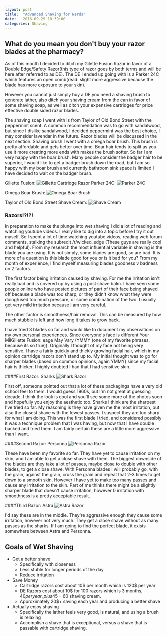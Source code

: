 ```yaml
---
layout: post
title:  "Advanced Shaving for Nerds"
date:   2016-09-29 18:39:00
categories: Shaving
---
```



## What do you mean you don't buy your razor blades at the pharmacy? 

As of this month I decided to ditch my Gilette Fusion Razor in favor of a Double Edge/Safety Razor(this type of razor goes by both terms and will be here after referred to as DE).  The DE I ended up going with is a Parker 24C which features an open comb(read: slight more aggressive because the blade has more exposure to your skin).  

However you cannot just simply buy a DE you need a shaving brush to generate lather, also ditch your shaving cream from the can in favor of some shaving soap, as well as ditch your expensive cartridges for price effective double sided razor blades.  

The shaving soap I went with is from Taylor of Old Bond Street with the peppermint scent.  A common recommendation was to go with sandalwood, but since I dislike sandalwood, I decided peppermint was the best choice, I may consider lavendar in the future. Razor blades will be discussed in the next section.  Shaving brush I went with a omega boar brush.  This brush is pretty affordable and gets better over time.  Boar hair tends to split as you use it more creating more ends with makes the brush softer.  So far I am very happy with the boar brush.  Many people consider the badger hair to be superior, I would like to get a badger brush down the road, but I am so happy with my boar brush and currently bathroom sink space is limited I have decided to wait on the badger brush.  

Gillette Fusion: 
![Gillette Cartridge Razor](/images/gillette.jpg "Gillette Razor")
Parker 24C: 
![Parker 24C](/images/parker24.jpg "Parker 24C")

Omega Boar Brush: 
![Omega Boar Brush](/images/boarbrush.jpg "Omega Boar Brush")

Taylor of Old Bond Street Shave Cream: 
![Shave Cream](/images/shavecream.jpg "Shave Cream")

### Razors!?!?! 

In preparation to make the plunge into wet shaving I did a lot of reading and watching youtube videos.  I really like to dig into a topic before I try it out myself.  So I spent a lot of time watching youtube videos, reading web forum comments, stalking the subredit /r/wicked_edge (These guys are really cool and helpful).  From my research the most influential variable in shaving is the blade you are using.  It is not simply, some blades are good, so are bad.  It is more of a question is this blade good for you or is it bad for you?  From my month of experience, I find myself measuring blades goodness v badness on 2 factors.  

The first factor being irritation caused by shaving.  For me the irritation isn't really bad and is covered up by using a post shave balm.  I have seen some people online who have posted pictures of part of their face being shaved off because a blade was too sharp, or they didn't know what they were doing/used too much pressure, or some combination of the two.  I usually get very mild irritation because I am very careful. 

The other factor is smoothness/hair removal.  This can be measured by how much stubble is left and how long it takes to grow back.  

I have tried 3 blades so far and would like to document my observations on my own personal experiences.  Since everyone's face is different Your MilGillette Fusion: eage May Vary (YMMY (one of my favorite phrases, because its so true)).  Originally I thought of my face not being very sensitive.  I have a fairly quickly and thickly growing facial hair, which in my opinion cartridge razors don't stand up to.  My initial thought was to go for sharper blades (based on common opinions, again YMMY) since my facial hair is thicker, I highly doubted I had that I had sensitive skin. 

####First Razor: Sharks 
![Shark Razor](/images/sharks.jpg "Shark Razor")

First off, someone pointed out that a lot of these packagings have a very old school feel to them.  I would guess 1960s, but I'm not great at guessing decade.  I think the look is cool and you'll see some more of the photos soon and hopefully you enjoy the aesthetic too.  Sharks I think are the sharpest I've tried so far.  My reasoning is they have given me the most irritation, but also the closest shave with the fewest passes.  I suspect they are too sharp for what I am doing.  This was the first blade I tried, and considered possibly it was a technique problem that I was having, but now that I have double backed and tried them.  I am fairly certain these are a little more aggressive than I want.  

####Second Razor: Personna 
![Personna Razor](/images/personna.jpg "Personna Razor")


These have been my favorite so far.  They have yet to cause irritation on my skin, and I am able to get a close shave with them.  The biggest downside of the blades are they take a lot of passes, maybe close to double with other blades, to get a close shave.  With Personna blades I will probably go, with the grain, against the grain, cross the grain and repeat that 2-3 times to get down to a smooth skin.  However I have yet to make too many passes and cause any irritation to the skin.  Part of me thinks there might be a slightly sharper blade that doesn't cause irritation, however 0 irritation with smoothness is a pretty acceptable result. 

####Third Razor: Astra
![Astra Razor](/images/astra.jpg "Shark Razor")

I'd say these are in the middle.  They're aggressive enough they cause some irritation, however not very much.  They get a close shave without as many passes as the sharks.  If I am going to find the perfect blade, it exists somewhere between Astra and Personna.  


## Goals of Wet Shaving

+ Get a better shave
  * Specifically with closeness 
  * Less stuble for longer periods of the day
  * Reduce irritation
+ Save Money 
  * Cartridge razors cost about 10$ per month which is 120$ per year
  * DE Razors cost about 10$ for 100 razors which is 3 months, $40 per year, plus 45-60$ shaving cream.  
  * Approximately 20$+ saving each year and producing a better shave
+ Actually enjoy shaving
  * Specifically the lather feels very good, is natural, and using a brush is relaxing
  * Accomplish a shave that is exceptional, versus a shave that is passable with cartridge shaving.  





